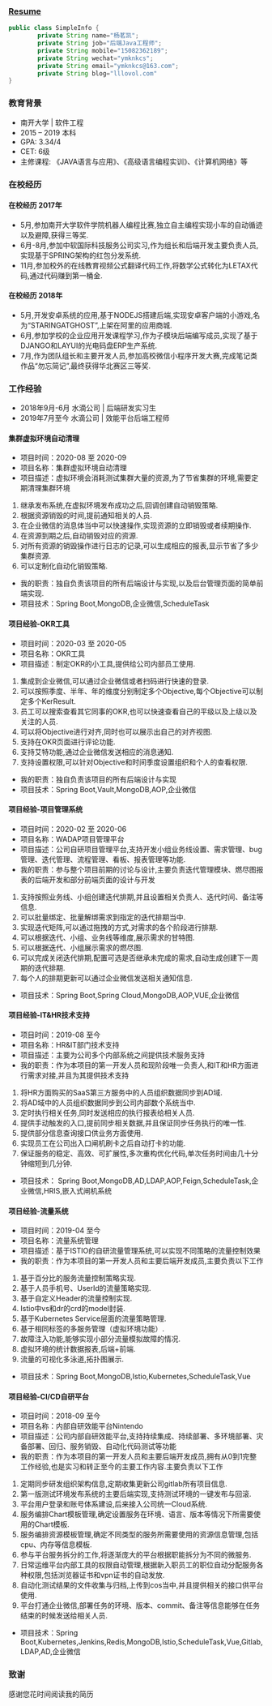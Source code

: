 ### [Resume](https://lllovol.com/resume)
```java [2-3]
public class SimpleInfo {
        private String name="杨茗凯";
        private String job="后端Java工程师";
        private String mobile="15082362189";
        private String wechat="ymknkcs";
        private String email="ymknkcs@163.com";
        private String blog="lllovol.com"
}
```
### 教育背景
- 南开大学 | 软件工程
- 2015 – 2019 本科
- GPA: 3.34/4
- CET: 6级
- 主修课程: 《JAVA语言与应用》、《高级语言编程实训》、《计算机网络》等

### 在校经历
#### 在校经历 2017年
- 5月,参加南开大学软件学院机器人编程比赛,独立自主编程实现小车的自动循迹以及避障,获得三等奖.
- 6月-8月,参加中软国际科技服务公司实习,作为组长和后端开发主要负责人员,实现基于SPRING架构的红包分发系统.
- 11月,参加校外的在线教育视频公式翻译代码工作,将数学公式转化为LETAX代码,通过代码赚到第一桶金.
#### 在校经历 2018年
- 5月,开发安卓系统的应用,基于NODEJS搭建后端,实现安卓客户端的小游戏,名为“STARINGATGHOST”,上架在阿里的应用商城.
- 6月,参加学校的企业应用开发课程学习,作为子模块后端编写成员,实现了基于DJANGO和LAYUI的光电码盘ERP生产系统.
- 7月,作为团队组长和主要开发人员,参加高校微信小程序开发大赛,完成笔记类作品“勿忘简记”,最终获得华北赛区三等奖.


### 工作经验


- 2018年9月-6月 水滴公司 | 后端研发实习生
- 2019年7月至今 水滴公司 | 效能平台后端工程师


#### 集群虚拟环境自动清理
- 项目时间：2020-08 至 2020-09
- 项目名称：集群虚拟环境自动清理
- 项目描述：虚拟环境会消耗测试集群大量的资源,为了节省集群的环境,需要定期清理集群环境

1. 继承发布系统,在虚拟环境发布成功之后,回调创建自动销毁策略.
2. 根据资源销毁的时间,提前通知相关的人员.
3. 在企业微信的消息体当中可以快速操作,实现资源的立即销毁或者续期操作.
4. 在资源到期之后,自动销毁对应的资源.
5. 对所有资源的销毁操作进行日志的记录,可以生成相应的报表,显示节省了多少集群资源.
6. 可以定制化自动化销毁策略.

- 我的职责：独自负责该项目的所有后端设计与实现,以及后台管理页面的简单前端实现.
- 项目技术：Spring Boot,MongoDB,企业微信,ScheduleTask

#### 项目经验-OKR工具

- 项目时间：2020-03 至 2020-05
- 项目名称：OKR工具
- 项目描述：制定OKR的小工具,提供给公司内部员工使用.

1. 集成到企业微信,可以通过企业微信或者扫码进行快速的登录.
2. 可以按照季度、半年、年的维度分别制定多个Objective,每个Objective可以制定多个KerResult.
3. 员工可以搜索查看其它同事的OKR,也可以快速查看自己的平级以及上级以及关注的人员.
4. 可以将Objective进行对齐,同时也可以展示出自己的对齐视图.
5. 支持在OKR页面进行评论功能.
6. 支持艾特功能,通过企业微信发送相应的消息通知.
7. 支持设置权限,可以针对Objective和时间季度设置组织和个人的查看权限.

- 我的职责：独自负责该项目的所有后端设计与实现
- 项目技术：Spring Boot,Vault,MongoDB,AOP,企业微信

#### 项目经验-项目管理系统

- 项目时间：2020-02 至 2020-06
- 项目名称：WADAP项目管理平台
- 项目描述：公司自研项目管理平台,支持开发小组业务线设置、需求管理、bug管理、迭代管理、流程管理、看板、报表管理等功能.
- 我的职责：参与整个项目前期的讨论与设计,主要负责迭代管理模块、燃尽图报表的后端开发和部分前端页面的设计与开发
1. 支持按照业务线、小组创建迭代排期,并且设置相关负责人、迭代时间、备注等信息.
2. 可以批量绑定、批量解绑需求到指定的迭代排期当中.
3. 实现迭代矩阵,可以通过拖拽的方式,对需求的各个阶段进行排期.
4. 可以根据迭代、小组、业务线等维度,展示需求的甘特图.
5. 可以根据迭代、小组展示需求的燃尽图.
6. 可以完成关闭迭代排期,配置可选是否继承未完成的需求,自动生成创建下一周期的迭代排期.
7. 每个人的排期更新可以通过企业微信发送相关通知信息.

- 项目技术：Spring Boot,Spring Cloud,MongoDB,AOP,VUE,企业微信


#### 项目经验-IT&HR技术支持

- 项目时间：2019-08 至今
- 项目名称：HR&IT部门技术支持
- 项目描述：主要为公司多个内部系统之间提供技术服务支持
- 我的职责：作为本项目的第一开发人员和现阶段唯一负责人,和IT和HR方面进行需求对接,并且为其提供技术支持
1. 将HR方面购买的SaaS第三方服务中的人员组织数据同步到AD域.
2. 将AD域中的人员组织数据同步到公司内部数个系统当中.
3. 定时执行相关任务,同时发送相应的执行报表给相关人员.
4. 提供手动触发的入口,提前同步相关数据,并且保证同步任务执行的唯一性.
5. 提供部分信息查询接口供业务方面使用.
6. 实现员工在公司出入口闸机刷卡之后自动打卡的功能.
7. 保证服务的稳定、高效、可扩展性,多次重构优化代码,单次任务时间由几十分钟缩短到几分钟.

- 项目技术： Spring Boot,MongoDB,AD,LDAP,AOP,Feign,ScheduleTask,企业微信,HRIS,嵌入式闸机系统


#### 项目经验-流量系统

- 项目时间：2019-04 至今
- 项目名称：流量系统管理
- 项目描述：基于ISTIO的自研流量管理系统,可以实现不同策略的流量控制效果
- 我的职责：作为本项目的第一开发人员和主要后端开发成员,主要负责以下工作

1. 基于百分比的服务流量控制策略实现.
2. 基于人员手机号、UserId的流量策略实现.
3. 基于自定义Header的流量控制实现.
4. Istio中vs和dr的crd的model封装.
5. 基于Kubernetes Service层面的流量策略管理.
6. 基于相同标签的多服务管理（虚拟环境功能）.
7. 故障注入功能,能够实现小部分流量模拟故障的情况.
8. 虚拟环境的统计数据报表,后端+前端.
9. 流量的可视化多泳道,拓扑图展示.

- 项目技术：Spring Boot,MongoDB,Istio,Kubernetes,ScheduleTask,Vue


#### 项目经验-CI/CD自研平台

- 项目时间：2018-09 至今
- 项目名称：内部自研效能平台Nintendo
- 项目描述：公司内部自研效能平台,支持持续集成、持续部署、多环境部署、灾备部署、回归、服务销毁、自动化代码测试等功能
- 我的职责：作为本项目的第一开发人员和主要后端开发成员,拥有从0到1完整工作经验,也是实习和转正至今的主要工作内容.主要负责以下工作

1. 定期同步研发组织架构信息,定期收集更新公司gitlab所有项目信息.
2. 第一版测试环境发布系统的主要后端实现,支持测试环境的一键发布与回滚.
3. 平台用户登录和账号体系建设,后来接入公司统一Cloud系统.
4. 服务编排Chart模板管理,确定设置服务在环境、语言、版本等情况下所需要使用的Chart模板.
5. 服务编排资源模板管理,确定不同类型的服务所需要使用的资源信息管理,包括cpu、内存等信息模板.
6. 参与平台服务拆分的工作,将逐渐庞大的平台根据职能拆分为不同的微服务.
7. 日常运维平台内部工具的权限自动管理,根据新入职员工的职位自动分配服务各种权限,包括浏览器证书和vpn证书的自动发放.
8. 自动化测试结果的文件收集与归档,上传到cos当中,并且提供相关的接口供平台使用.
9. 平台打通企业微信,部署任务的环境、版本、commit、备注等信息能够在任务结束的时候发送给相关人员.

- 项目技术：Spring Boot,Kubernetes,Jenkins,Redis,MongoDB,Istio,ScheduleTask,Vue,Gitlab,LDAP,AD,企业微信


### 致谢
感谢您花时间阅读我的简历
